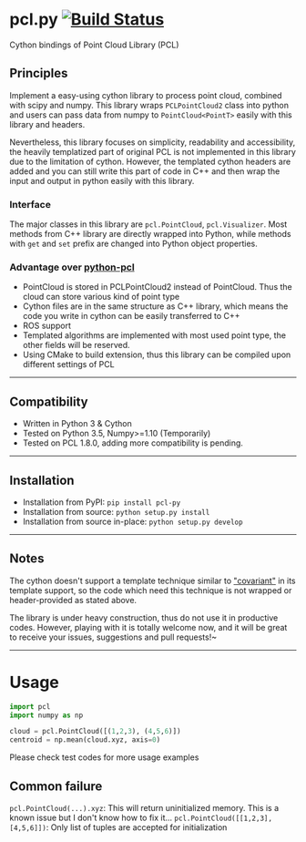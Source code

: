 # pcl.py [![Build Status](https://api.travis-ci.com/cmpute/pcl.py.svg?branch=master)](https://travis-ci.com/cmpute/pcl.py)
<!-- [![Coverage Status](https://coveralls.io/repos/github/cmpute/pcl.py/badge.svg)](https://coveralls.io/github/cmpute/pcl.py) -->

Cython bindings of Point Cloud Library (PCL)

## Principles
Implement a easy-using cython library to process point cloud, combined with scipy and numpy. This library wraps `PCLPointCloud2` class into python and users can pass data from numpy to `PointCloud<PointT>` easily with this library and headers.

Nevertheless, this library focuses on simplicity, readability and accessibility, the heavily templatized part of original PCL is not implemented in this library due to the limitation of cython. However, the templated cython headers are added and you can still write this part of code in C++ and then wrap the input and output in python easily with this library.  

### Interface
The major classes in this library are `pcl.PointCloud`, `pcl.Visualizer`. Most methods from C++ library are directly wrapped into Python, while methods with `get` and `set` prefix are changed into Python object properties.

### Advantage over [python-pcl](https://github.com/strawlab/python-pcl/)
- PointCloud is stored in PCLPointCloud2 instead of PointCloud<PointT>. Thus the cloud can store various kind of point type
- Cython files are in the same structure as C++ library, which means the code you write in cython can be easily transferred to C++
- ROS support
- Templated algorithms are implemented with most used point type, the other fields will be reserved.
- Using CMake to build extension, thus this library can be compiled upon different settings of PCL

------------------------

## Compatibility
- Written in Python 3 & Cython
- Tested on Python 3.5, Numpy>=1.10 (Temporarily)
- Tested on PCL 1.8.0, adding more compatibility is pending.

------------------------

## Installation

- Installation from PyPI: `pip install pcl-py`
- Installation from source: `python setup.py install`
- Installation from source in-place: `python setup.py develop`

------------------------

## Notes
The cython doesn't support a template technique similar to ["covariant"](https://en.wikipedia.org/wiki/Covariance_and_contravariance_(computer_science)) in its template support, so the code which need this technique is not wrapped or header-provided as stated above.

The library is under heavy construction, thus do not use it in productive codes. However, playing with it is totally welcome now, and it will be great to receive your issues, suggestions and pull requests!~

-------------------------

# Usage

```python
import pcl
import numpy as np

cloud = pcl.PointCloud([(1,2,3), (4,5,6)])
centroid = np.mean(cloud.xyz, axis=0)
```

Please check test codes for more usage examples

## Common failure
`pcl.PointCloud(...).xyz`: This will return uninitialized memory. This is a known issue but I don't know how to fix it...
`pcl.PointCloud([[1,2,3], [4,5,6]])`: Only list of tuples are accepted for initialization
